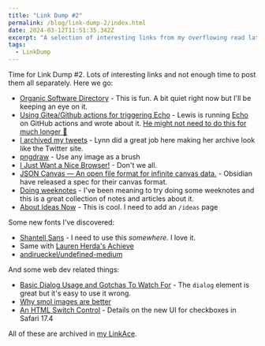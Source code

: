 ```yaml
---
title: "Link Dump #2"
permalink: /blog/link-dump-2/index.html
date: 2024-03-12T11:51:35.342Z
excerpt: "A selection of interesting links from my overflowing read later list"
tags:
  - LinkDump
---
```


Time for Link Dump #2. Lots of interesting links and not enough time to post them all separately. Here we go:

- [Organic Software Directory](https://built.organic/) - This is fun. A bit quiet right now but I'll be keeping an eye on it.
- [Using Gitea/Github actions for triggering Echo](https://lewisdale.dev/post/using-gitea-github-actions-for-triggering-echo/) - Lewis is running [Echo](https://echo.rknight.me) on GitHub actions and wrote about it. [He might not need to do this for much longer 👀](https://echofeed.app)
- [I archived my tweets](https://lynnandtonic.com/thoughts/entries/i-archived-my-tweets/) - Lynn did a great job here making her archive look like the Twitter site. 
- [pngdraw](https://png-draw.replit.app/) - Use any image as a brush
- [I Just Want a Nice Browser!](https://havn.blog/2024/03/11/i-just-want.html) - Don't we all.
- [JSON Canvas — An open file format for infinite canvas data.](https://jsoncanvas.org/) - Obsidian have released a spec for their canvas format.
- [Doing weeknotes](https://doingweeknotes.com/) - I've been meaning to try doing some weeknotes and this is a great collection of notes and articles about it.
- [About Ideas Now](https://aboutideasnow.com/) - This is cool. I need to add an `/ideas` page

Some new fonts I've discovered:

- [Shantell Sans](https://shantellsans.com/) - I need to use this _somewhere_. I love it. 
- Same with [Lauren Herda's Achieve](https://www.herda.me/work/achieve)
- [andirueckel/undefined-medium](https://github.com/andirueckel/undefined-medium)

And some web dev related things:

- [Basic Dialog Usage and Gotchas To Watch For](https://frontendmasters.com/blog/basic-dialog-usage-and-gotchas-to-watch-for/) - The `dialog` element is great but it's easy to use it wrong.
- [Why smol images are better](https://mostlypixels.com/webdesign/2023/12/15/smol-images)
- [An HTML Switch Control](https://webkit.org/blog/15054/an-html-switch-control/) - Details on the new UI for checkboxes in Safari 17.4

All of these are archived in [my LinkAce](https://links.rknight.me/).